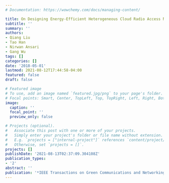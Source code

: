 ```yaml
---
# Documentation: https://wowchemy.com/docs/managing-content/

title: On Designing Energy-Efficient Heterogeneous Cloud Radio Access Networks
subtitle: ''
summary: ''
authors:
- Qiang Liu
- Tao Han
- Nirwan Ansari
- Gang Wu
tags: []
categories: []
date: '2018-05-01'
lastmod: 2021-08-12T17:44:58-04:00
featured: false
draft: false

# Featured image
# To use, add an image named `featured.jpg/png` to your page's folder.
# Focal points: Smart, Center, TopLeft, Top, TopRight, Left, Right, BottomLeft, Bottom, BottomRight.
image:
  caption: ''
  focal_point: ''
  preview_only: false

# Projects (optional).
#   Associate this post with one or more of your projects.
#   Simply enter your project's folder or file name without extension.
#   E.g. `projects = ["internal-project"]` references `content/project/deep-learning/index.md`.
#   Otherwise, set `projects = []`.
projects: []
publishDate: '2021-08-13T02:37:09.304108Z'
publication_types:
- '2'
abstract: ''
publication: '*IEEE Transactions on Green Communications and Networking*'
---
```

